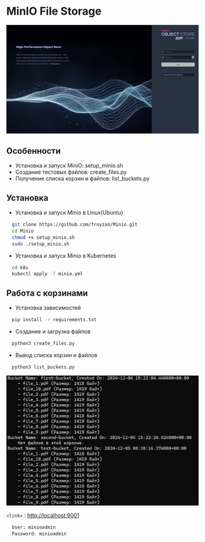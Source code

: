 # MinIO File Storage

![Minio Console](minio.jpg) 


## Особенности
- Установка и запуск MiniO: setup_minio.sh
- Создание тестовых файлов: create_files.py
- Получение списка корзин и файлов: list_buckets.py

## Установка
- Установка и запуск Minio в Linux(Ubuntu)
```bash
  git clone https://github.com/froyzan/Minio.git
  cd Minio
  chmod +x setup_minio.sh
  sudo ./setup_minio.sh
```
- Установка и запуск Minio в Kubernetes
```bash
  cd k8s
  kubectl apply -f minio.yml
```

## Работа с корзинами 
- Установка зависимостей
```bash
  pip install -r requirements.txt
```
- Создание и загрузка файлов
```bash
  python3 create_files.py
```
- Вывод списка корзин и файлов
```bash
  python3 list_buckets.py
```
![List buckets](list_buckets.jpg) 

`<link>` : <http://localhost:9001>
```html
  User: minioadmin
  Password: minioadmin
```
